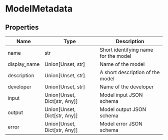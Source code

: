 # ModelMetadata


## Properties
Name | Type | Description
------------ | ------------- | -------------
name | str | Short identifying name for the model
display_name | Union[Unset, str] | Name of the model
description | Union[Unset, str] | A short description of the model
developer | Union[Unset, str] | Name of the developer
input | Union[Unset, Dict[str, Any]] | Model input JSON schema
output | Union[Unset, Dict[str, Any]] | Model output JSON schema
error | Union[Unset, Dict[str, Any]] | Model error JSON schema

